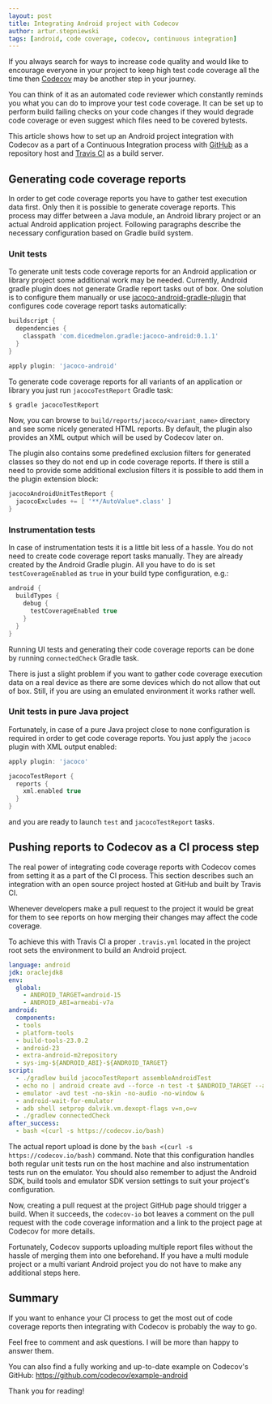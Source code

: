 ```yaml
---
layout: post
title: Integrating Android project with Codecov
author: artur.stepniewski
tags: [android, code coverage, codecov, continuous integration]
---
```


If you always search for ways to increase code quality and would like to encourage everyone in your
project to keep high test code coverage all the time then [Codecov](https://codecov.io) may be another
step in your journey.

You can think of it as an automated code reviewer which constantly reminds you what you can
do to improve your test code coverage. It can be set up to perform build failing checks on your code
changes if they would degrade code coverage or even suggest which files need to be covered bytests.

This article shows how to set up an Android project integration with Codecov as a part of a
Continuous Integration process with [GitHub](https://github.com) as a repository host and
[Travis CI](https://travis-ci.org) as a build server.

## Generating code coverage reports

In order to get code coverage reports you have to gather test execution data first. Only then it is
possible to generate coverage reports. This process may differ between a Java module, an Android
library project or an actual Android application project. Following paragraphs describe the
necessary configuration based on Gradle build system.

### Unit tests

To generate unit tests code coverage reports for an Android application or library
project some additional work may be needed. Currently, Android gradle plugin does not generate
Gradle report tasks out of box. One solution is to configure them manually or use 
[jacoco-android-gradle-plugin](http://github.com/arturdm/jacoco-android-gradle-plugin)
that configures code coverage report tasks automatically:

```gradle
buildscript {
  dependencies {
    classpath 'com.dicedmelon.gradle:jacoco-android:0.1.1'
  }
}

apply plugin: 'jacoco-android'
```

To generate code coverage reports for all variants of an application or library you just run
`jacocoTestReport` Gradle task:

```bash
$ gradle jacocoTestReport
```

Now, you can browse to `build/reports/jacoco/<variant_name>` directory and see some nicely generated
HTML reports. By default, the plugin also provides an XML output which will be used by Codecov later
on.

The plugin also contains some predefined exclusion filters for generated classes so they do not end
up in code coverage reports. If there is still a need to provide some additional exclusion filters
it is possible to add them in the plugin extension block:

```gradle
jacocoAndroidUnitTestReport {
  jacocoExcludes += [ '**/AutoValue*.class' ]
}
```

### Instrumentation tests

In case of instrumentation tests it is a little bit less of a hassle. You do not need to create code
coverage report tasks manually. They are already created by the Android Gradle plugin. All you have
to do is set `testCoverageEnabled` as `true` in your build type configuration, e.g.:

```gradle
android {
  buildTypes {
    debug {
      testCoverageEnabled true
    }
  }
}
```

Running UI tests and generating their code coverage reports can be done by running `connectedCheck`
Gradle task.

There is just a slight problem if you want to gather code coverage execution data on a real device
as there are some devices which do not allow that out of box. Still, if you are using an emulated
environment it works rather well.

### Unit tests in pure Java project

Fortunately, in case of a pure Java project close to none configuration is required in order to get
code coverage reports. You just apply the `jacoco` plugin with XML output enabled:

```gradle
apply plugin: 'jacoco'

jacocoTestReport {
  reports {
    xml.enabled true
  }
}
```

and you are ready to launch `test` and `jacocoTestReport` tasks.

## Pushing reports to Codecov as a CI process step

The real power of integrating code coverage reports with Codecov comes from setting it as a
part of the CI process. This section describes such an integration with an open source project
hosted at GitHub and built by Travis CI.

Whenever developers make a pull request to the project it would be great for them to see reports
on how merging their changes may affect the code coverage.

To achieve this with Travis CI a proper `.travis.yml` located in the project root sets the
environment to build an Android project.

```yaml
language: android
jdk: oraclejdk8
env:
  global:
    - ANDROID_TARGET=android-15
    - ANDROID_ABI=armeabi-v7a
android:
  components:
  - tools
  - platform-tools
  - build-tools-23.0.2
  - android-23
  - extra-android-m2repository
  - sys-img-${ANDROID_ABI}-${ANDROID_TARGET}
script:
  - ./gradlew build jacocoTestReport assembleAndroidTest
  - echo no | android create avd --force -n test -t $ANDROID_TARGET --abi $ANDROID_ABI
  - emulator -avd test -no-skin -no-audio -no-window &
  - android-wait-for-emulator
  - adb shell setprop dalvik.vm.dexopt-flags v=n,o=v
  - ./gradlew connectedCheck
after_success:
  - bash <(curl -s https://codecov.io/bash)
```

The actual report upload is done by the `bash <(curl -s https://codecov.io/bash)` command.
Note that this configuration handles both regular unit tests run on the host machine and also
instrumentation tests run on the emulator. You should also remember to adjust the Android SDK,
build tools and emulator SDK version settings to suit your project's configuration.

Now, creating a pull request at the project GitHub page should trigger a build. When it succeeds,
the `codecov-io` bot leaves a comment on the pull request with the code coverage information and
a link to the project page at Codecov for more details.

Fortunately, Codecov supports uploading multiple report files without the hassle of merging them
into one beforehand. If you have a multi module project or a multi variant Android project you do
not have to make any additional steps here.

## Summary

If you want to enhance your CI process to get the most out of code coverage reports then integrating
with Codecov is probably the way to go.

Feel free to comment and ask questions. I will be more than happy to answer them.

You can also find a fully working and up-to-date example on Codecov's GitHub:
https://github.com/codecov/example-android

Thank you for reading!

